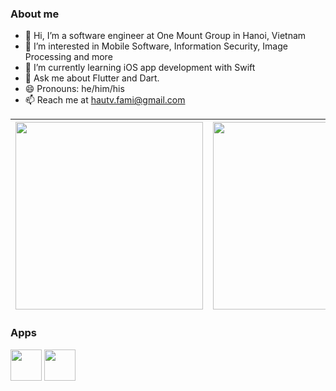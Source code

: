### About me

- 👋 Hi, I’m a software engineer at One Mount Group in Hanoi, Vietnam
- 👀 I’m interested in Mobile Software, Information Security, Image Processing and more
- 🌱 I’m currently learning iOS app development with Swift
- 💬 Ask me about Flutter and Dart.
- 😄 Pronouns: he/him/his
- 📫 Reach me at hautv.fami@gmail.com




<div align="center">
 
| <a href="https://play.google.com/store/apps/dev?id=5934859685596356830"><img src="https://static.wixstatic.com/media/e32a5b_a38eb594204946f2bb5f3855176b83e5~mv2.png/v1/fill/w_624,h_238,al_c,q_85,usm_0.66_1.00_0.01,enc_auto/google-play-badge-1.png" width="300px"></a> | <a href="https://play.google.com/store/apps/dev?id=5934859685596356830"><img src="https://static.wixstatic.com/media/e32a5b_401a3b921f184b169b2c6496c6bbf9d0~mv2.png/v1/fill/w_676,h_252,al_c,lg_1,q_85,enc_auto/apple-app-store-badge.png" width="300px"></a> |
| - | - |
 
</div>

### Apps  
<a href="https://play.google.com/store/apps/details?id=com.stark.finance&hl=vi&gl=VN"><img src="https://play-lh.googleusercontent.com/HWmOKzT43IxJ5_LGt1EJQ5HD_LOnfXcbAoVru6vFQld_KE9pvxqdCCWYvrld9Exb0rE=w480-h960-rw" width="50"></a>    <a href="https://play.google.com/store/apps/details?id=com.stark.music_for_programming&hl=vi&gl=VN"><img src="https://play-lh.googleusercontent.com/SF9jMtxvtLmZ7qfHBxBpG4PATY1ph3XM0_q3APYqUlq3gzNILJrKi6C_WPU2dwUJN88=w480-h960-rw" width="50"></a>


<!-- <img href="https://play.google.com/store/apps/dev?id=5934859685596356830" src="https://static.wixstatic.com/media/e32a5b_401a3b921f184b169b2c6496c6bbf9d0~mv2.png/v1/fill/w_676,h_252,al_c,lg_1,q_85,enc_auto/apple-app-store-badge.png" width="300px"> -->

<!---
hautvfami/hautvfami is a ✨ special ✨ repository because its `README.md` (this file) appears on your GitHub profile.
You can click the Preview link to take a look at your changes.
--->
